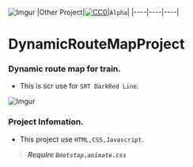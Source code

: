 ![Imgur](https://imgur.com/34L7bAP.png)
|Other Project|[![CC0](https://licensebuttons.net/p/zero/1.0/88x31.png)](https://creativecommons.org/publicdomain/zero/1.0/)|`Alpha`|
|----|----|----|

# DynamicRouteMapProject

### Dynamic route map for train. </n>

* This is scr use for `SRT DarkRed Line`.</n>

![Imgur](https://imgur.com/c26mTdT.png)

### Project Infomation. </n>
* This project use `HTML,CSS,Javascript`.</n>

>***Require `Bootstap,animate.css`***
